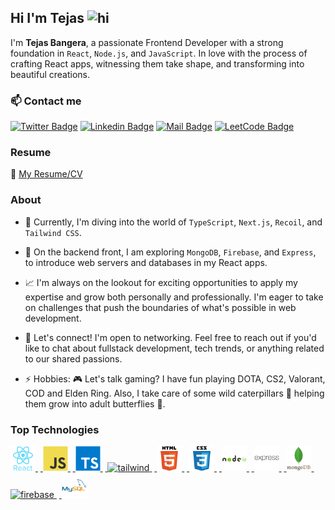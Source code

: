 ## Hi I'm Tejas <img src="https://user-images.githubusercontent.com/1303154/88677602-1635ba80-d120-11ea-84d8-d263ba5fc3c0.gif" width="28px" height="28px" alt="hi">

<!-- 🚀 Check out my New Portfolio []()  -->

I'm **Tejas Bangera**, a passionate Frontend Developer with a strong foundation in `React`, `Node.js`, and `JavaScript`. In love with the process of crafting React apps, witnessing them take shape, and transforming into beautiful creations.

### :mailbox: Contact me

[![Twitter Badge](https://img.shields.io/badge/-@tejas__bangera-1ca0f1?style=flat&labelColor=000&logo=twitter&logoColor=white&color=000&link=https://twitter.com/tejas_bangera)](https://twitter.com/tejas_bangera) [![Linkedin Badge](https://img.shields.io/badge/-tejas--bangera-0e76a8?style=flat&labelColor=0e76a8&logo=linkedin&logoColor=white)](https://www.linkedin.com/in/tejas-bangera/) [![Mail Badge](https://img.shields.io/badge/-tejas.bangera12@gmail.com-c0392b?style=flat&labelColor=c0392b&logo=gmail&logoColor=white)](mailto:tejas.bangera12@gmail.com)
[![LeetCode Badge](https://img.shields.io/badge/-LeetCode-0e76a8?style=flat&labelColor=000&logo=leetcode&color=ffa116)](https://leetcode.com/Tejas_Bangera_97/)

### Resume
:paperclip: [My Resume/CV](https://github.com/Tejas-Bangera/Tejas-Bangera/files/12305715/Resume_Tejas_Bangera_09Aug23.pdf)


### About

- 🚀 Currently, I'm diving into the world of `TypeScript`, `Next.js`, `Recoil`, and `Tailwind CSS`.

- 🔧 On the backend front, I am exploring `MongoDB`, `Firebase`, and `Express`, to introduce web servers and databases in my React apps.

- 📈 I'm always on the lookout for exciting opportunities to apply my expertise and grow both personally and professionally. I'm eager to take on challenges that push the boundaries of what's possible in web development.

- 🤝 Let's connect! I'm open to networking. Feel free to reach out if you'd like to chat about fullstack development, tech trends, or anything related to our shared passions.

- ⚡ Hobbies: :video_game: Let's talk gaming? I have fun playing DOTA, CS2, Valorant, COD and Elden Ring. Also, I take care of some wild caterpillars :bug: helping them grow into adult butterflies :butterfly:.

<!-- TODO: Make technologies links takes you to repositories -->

<!-- [![React Badge](https://img.shields.io/badge/-React-61DBFB?style=for-the-badge&labelColor=black&logo=react&logoColor=61DBFB)](#) [![Javascript Badge](https://img.shields.io/badge/-Javascript-F0DB4F?style=for-the-badge&labelColor=black&logo=javascript&logoColor=F0DB4F)](#) [![Typescript Badge](https://img.shields.io/badge/-Typescript-007acc?style=for-the-badge&labelColor=black&logo=typescript&logoColor=007acc)](#) [![Nodejs Badge](https://img.shields.io/badge/-Nodejs-3C873A?style=for-the-badge&labelColor=black&logo=node.js&logoColor=3C873A)](#) [![GraphQL Badge](https://img.shields.io/badge/-GraphQl-e535ab?style=for-the-badge&labelColor=black&logo=node.js&logoColor=e535ab)](#) -->

### Top Technologies

<a href="https://reactjs.org/" target="_blank" rel="noreferrer"> <img src="https://raw.githubusercontent.com/devicons/devicon/master/icons/react/react-original-wordmark.svg" alt="react" width="40" height="40"/> </a>
&nbsp;<a href="https://developer.mozilla.org/en-US/docs/Web/JavaScript" target="_blank" rel="noreferrer"> <img src="https://raw.githubusercontent.com/devicons/devicon/master/icons/javascript/javascript-original.svg" alt="javascript" width="40" height="40"/> </a>
&nbsp;<a href="https://www.typescriptlang.org/" target="_blank" rel="noreferrer"> <img src="https://raw.githubusercontent.com/devicons/devicon/master/icons/typescript/typescript-original.svg" alt="typescript" width="40" height="40"/> </a>
&nbsp;<a href="https://tailwindcss.com/" target="_blank" rel="noreferrer"> <img src="https://www.vectorlogo.zone/logos/tailwindcss/tailwindcss-icon.svg" alt="tailwind" width="40" height="40"/> </a>
&nbsp;<a href="https://www.w3.org/html/" target="_blank" rel="noreferrer"> <img src="https://raw.githubusercontent.com/devicons/devicon/master/icons/html5/html5-original-wordmark.svg" alt="html5" width="40" height="40"/> </a>
&nbsp;<a href="https://www.w3schools.com/css/" target="_blank" rel="noreferrer"> <img src="https://raw.githubusercontent.com/devicons/devicon/master/icons/css3/css3-original-wordmark.svg" alt="css3" width="40" height="40"/> </a>
&nbsp;<a href="https://nodejs.org" target="_blank" rel="noreferrer"> <img src="https://raw.githubusercontent.com/devicons/devicon/master/icons/nodejs/nodejs-original-wordmark.svg" alt="nodejs" width="40" height="40"/> </a>
&nbsp;<a href="https://expressjs.com" target="_blank" rel="noreferrer"> <img src="https://raw.githubusercontent.com/devicons/devicon/master/icons/express/express-original-wordmark.svg" alt="express" width="40" height="40"/> </a>
&nbsp;<a href="https://www.mongodb.com/" target="_blank" rel="noreferrer"> <img src="https://raw.githubusercontent.com/devicons/devicon/master/icons/mongodb/mongodb-original-wordmark.svg" alt="mongodb" width="40" height="40"/> </a>
&nbsp;<a href="https://firebase.google.com/" target="_blank" rel="noreferrer"> <img src="https://www.vectorlogo.zone/logos/firebase/firebase-icon.svg" alt="firebase" width="40" height="40"/> </a>
&nbsp;<a href="https://www.mysql.com/" target="_blank" rel="noreferrer"> <img src="https://raw.githubusercontent.com/devicons/devicon/master/icons/mysql/mysql-original-wordmark.svg" alt="mysql" width="40" height="40"/> </a>

<!-- #### Coding Stats -->

<!--START_SECTION:waka-->

<!-- ```text
TypeScript   15 hrs 41 mins  ████████████████████▓░░░░   82.29 %
HTML         1 hr 50 mins    ██▒░░░░░░░░░░░░░░░░░░░░░░   09.61 %
Markdown     1 hr 27 mins    ██░░░░░░░░░░░░░░░░░░░░░░░   07.63 %
Other        2 mins          ░░░░░░░░░░░░░░░░░░░░░░░░░   00.25 %
YAML         2 mins          ░░░░░░░░░░░░░░░░░░░░░░░░░   00.19 %
``` -->
<!--END_SECTION:waka-->

<!-- #### Github Stats -->

<!-- <p><img align="left" src="https://github-readme-stats.vercel.app/api/top-langs?username=tejas-bangera&show_icons=true&locale=en&layout=compact" alt="tejas-bangera" /></p> -->

<!-- <p>&nbsp;<img align="center" src="https://github-readme-stats.vercel.app/api?username=tejas-bangera&show_icons=true&locale=en" alt="tejas-bangera" /></p> -->
